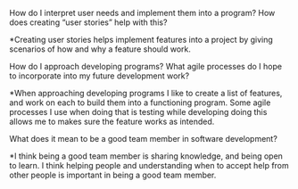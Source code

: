 How do I interpret user needs and implement them into a program? How does creating “user stories” help with this?

*Creating user stories helps implement features into a project by giving scenarios of how and why a feature should work.


How do I approach developing programs? What agile processes do I hope to incorporate into my future development work?

*When approaching developing programs I like to create a list of features, and work on each to build them into a functioning program. Some agile processes I use when doing that is testing while developing
doing this allows me to makes sure the feature works as intended.


What does it mean to be a good team member in software development?

*I think being a good team member is sharing knowledge, and being open to learn. I think helping people and understanding when to accept help from other people is important in being a good team member.
